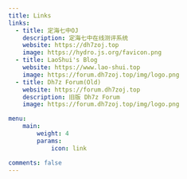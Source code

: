 ```yaml
---
title: Links
links:
  - title: 定海七中OJ
    description: 定海七中在线测评系统
    website: https://dh7zoj.top
    image: https://hydro.js.org/favicon.png
  - title: LaoShui's Blog
    website: https://www.lao-shui.top
    image: https://forum.dh7zoj.top/img/logo.png
  - title: Dh7z Forum(Old)
    website: https://forum.dh7zoj.top
    description: 旧版 Dh7z Forum
    image: https://forum.dh7zoj.top/img/logo.png

menu:
    main: 
        weight: 4
        params:
            icon: link

comments: false
---
```

